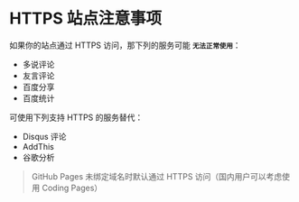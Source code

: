 # HTTPS 站点注意事项

如果你的站点通过 HTTPS 访问，那下列的服务可能 **`无法正常使用`**：

- 多说评论
- 友言评论
- 百度分享
- 百度统计

可使用下列支持 HTTPS 的服务替代：

- Disqus 评论
- AddThis
- 谷歌分析

<blockquote class="note">
    GitHub Pages 未绑定域名时默认通过 HTTPS 访问（国内用户可以考虑使用 Coding Pages）
</blockquote>